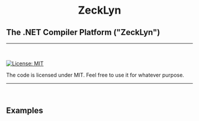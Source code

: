 
<h1 align="center">
   ZeckLyn
  <br>
  
  ##  The .NET Compiler Platform ("ZeckLyn")
  
</h1>

<hr>


<br>

[![License: MIT](https://img.shields.io/badge/License-MIT-yellow.svg)](https://github.com/Zeckoxe/ZeckLyn/blob/master/LICENSE)

The code is licensed under MIT. Feel free to use it for whatever purpose.

<hr>
<br>


## Examples
